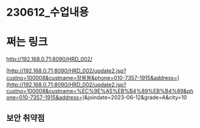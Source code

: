 # 230612_수업내용

# 쩌는 링크

http://192.168.0.71:8090/HRD_002/

[http://192.168.0.71:8090/HRD_002/update2.jsp?custno=100008&custname=장봉봉&phone=010-7357-1915&address=](http://192.168.0.71:8090/HRD_002/update2.jsp?custno=100008&custname=%EC%9E%A5%EB%B4%89%EB%B4%89&phone=010-7357-1915&address=)</script>&joindate=2023-06-12&grade=A&city=10

## 보안 취약점